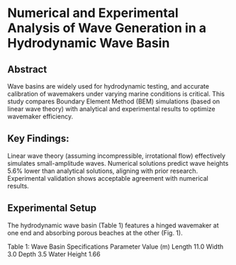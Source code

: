 # Numerical and Experimental Analysis of Wave Generation in a Hydrodynamic Wave Basin
## Abstract
Wave basins are widely used for hydrodynamic testing, and accurate calibration of wavemakers under varying marine conditions is critical. This study compares Boundary Element Method (BEM) simulations (based on linear wave theory) with analytical and experimental results to optimize wavemaker efficiency.

## Key Findings:
Linear wave theory (assuming incompressible, irrotational flow) effectively simulates small-amplitude waves.
Numerical solutions predict wave heights 5.6% lower than analytical solutions, aligning with prior research.
Experimental validation shows acceptable agreement with numerical results.

## Experimental Setup
The hydrodynamic wave basin (Table 1) features a hinged wavemaker at one end and absorbing porous beaches at the other (Fig. 1).

Table 1: Wave Basin Specifications
Parameter	Value (m)
Length	11.0
Width	3.0
Depth	3.5
Water Height	1.66

 	 
 	 
